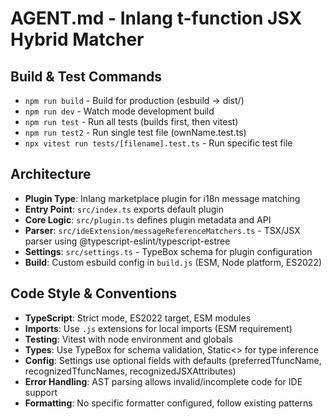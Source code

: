 # AGENT.md - Inlang t-function JSX Hybrid Matcher

## Build & Test Commands
- `npm run build` - Build for production (esbuild -> dist/)
- `npm run dev` - Watch mode development build
- `npm run test` - Run all tests (builds first, then vitest)
- `npm run test2` - Run single test file (ownName.test.ts)
- `npx vitest run tests/[filename].test.ts` - Run specific test file

## Architecture
- **Plugin Type**: Inlang marketplace plugin for i18n message matching
- **Entry Point**: `src/index.ts` exports default plugin
- **Core Logic**: `src/plugin.ts` defines plugin metadata and API
- **Parser**: `src/ideExtension/messageReferenceMatchers.ts` - TSX/JSX parser using @typescript-eslint/typescript-estree
- **Settings**: `src/settings.ts` - TypeBox schema for plugin configuration
- **Build**: Custom esbuild config in `build.js` (ESM, Node platform, ES2022)

## Code Style & Conventions
- **TypeScript**: Strict mode, ES2022 target, ESM modules
- **Imports**: Use `.js` extensions for local imports (ESM requirement)
- **Testing**: Vitest with node environment and globals
- **Types**: Use TypeBox for schema validation, Static<> for type inference
- **Config**: Settings use optional fields with defaults (preferredTfuncName, recognizedTfuncNames, recognizedJSXAttributes)
- **Error Handling**: AST parsing allows invalid/incomplete code for IDE support
- **Formatting**: No specific formatter configured, follow existing patterns
